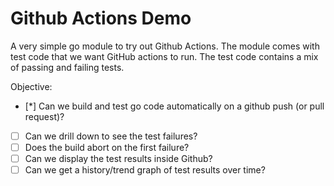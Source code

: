 # Github Actions Demo

A very simple go module to try out Github Actions.
The module comes with test code that we want GitHub actions to run.
The test code contains a mix of passing and failing tests.

Objective:

- [*] Can we build and test go code automatically on a github push (or pull request)?
- [ ] Can we drill down to see the test failures?
- [ ] Does the build abort on the first failure?
- [ ] Can we display the test results inside Github?
- [ ] Can we get a history/trend graph of test results over time?

